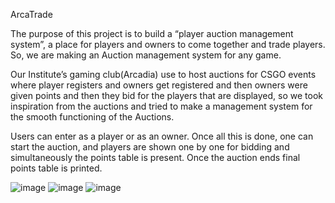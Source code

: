 ArcaTrade


The purpose of this project is to build a “player auction management system”, a place for players and owners to come together and trade players. So, we are making an Auction management system for any game.

Our Institute’s gaming club(Arcadia) use to host auctions for CSGO events where player registers and owners get registered and then owners were given points and then they bid for the players that are displayed, so we took inspiration from the auctions and tried to make a management system for the smooth functioning of the Auctions.

Users can enter as a player or as an owner. Once all this is done, one can start the auction, and players are shown one by one for bidding and simultaneously the points table is present. Once the auction ends final points table is printed.

![image](https://user-images.githubusercontent.com/56160262/117528868-01ad1980-aff2-11eb-896d-0efe39803d4d.png)
![image](https://user-images.githubusercontent.com/56160262/117528811-c4e12280-aff1-11eb-885a-6cac6526a94c.png)
![image](https://user-images.githubusercontent.com/56160262/117528850-f0640d00-aff1-11eb-90aa-ac405d682974.png)
